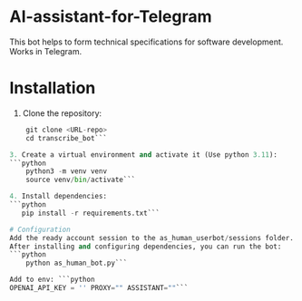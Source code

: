 # AI-assistant-for-Telegram
This bot helps to form technical specifications for software development. Works in Telegram.

# Installation
1. Clone the repository:
```python
    git clone <URL-repo>
    cd transcribe_bot```

3. Create a virtual environment and activate it (Use python 3.11):
```python
    python3 -m venv venv
    source venv/bin/activate```

4. Install dependencies:
```python
   pip install -r requirements.txt```

# Configuration
Add the ready account session to the as_human_userbot/sessions folder.
After installing and configuring dependencies, you can run the bot:
```python
    python as_human_bot.py```

Add to env: ```python
OPENAI_API_KEY = '' PROXY="" ASSISTANT=""```
